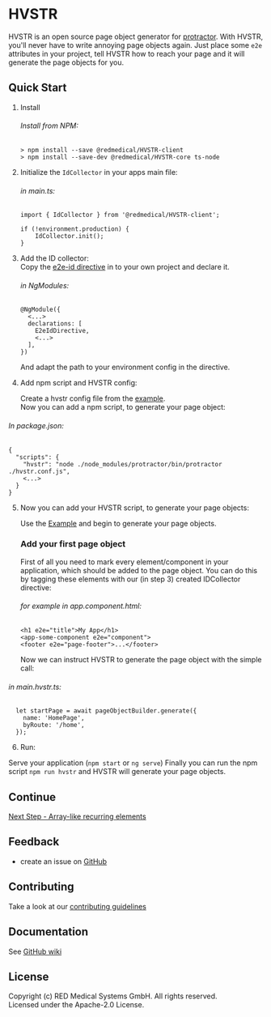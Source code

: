# HVSTR

HVSTR is an open source page object generator for [protractor](http://protractortest.org/). With HVSTR, you'll never have to write annoying page objects again. Just place some `e2e` attributes in your project, tell HVSTR how to reach your page and it will generate the page objects for you.


## Quick Start

1. Install

    ###### Install from NPM: 
    ```
    > npm install --save @redmedical/HVSTR-client
    > npm install --save-dev @redmedical/HVSTR-core ts-node
    ```

2. Initialize the `IdCollector` in your apps main file:  
    ###### in main.ts:
    ```
    import { IdCollector } from '@redmedical/HVSTR-client';

    if (!environment.production) {
        IdCollector.init();
    }
    ```

3. Add the ID collector:  
    Copy the [e2e-id directive](./samples/quickstart/e2e-id.directive.ts) in to your own project and declare it.

    ###### in NgModules:
    ```
    @NgModule({
      <...>
      declarations: [
        E2eIdDirective,
        <...>
      ],
    })
    ```
    And adapt the path to your environment config in the directive.

4. Add npm script and HVSTR config: 

    Create a hvstr config file from the [example](./samples/quickstart/hvstr.conf.js).  
    Now you can add a npm script, to generate your page object:

###### In package.json:
```
{
  "scripts": {
    "hvstr": "node ./node_modules/protractor/bin/protractor ./hvstr.conf.js",
    <...>
  }
}
```

5. Now you can add your HVSTR script, to generate your page objects:

    Use the [Example](./samples/quickstart/main.hvstr.ts) and begin to generate your page objects.

    ### Add your first page object
    First of all you need to mark every element/component in your application, which should be added to the page object. You can do this by tagging these elements with our (in step 3) created IDCollector directive:

    ###### for example in app.component.html:
    ```
    <h1 e2e="title">My App</h1>
    <app-some-component e2e="component">
    <footer e2e="page-footer">...</footer>
    ```

    Now we can instruct HVSTR to generate the page object with the simple call:

###### in main.hvstr.ts:
```
  let startPage = await pageObjectBuilder.generate({
    name: 'HomePage',
    byRoute: '/home',
  });
```

6. Run:

Serve your application (```npm start``` or ```ng serve```)
Finally you can run the npm script ```npm run hvstr``` and HVSTR will generate your page objects.

## Continue
[Next Step - Array-like recurring elements](./docs/guide/array.md)

## Feedback

* create an issue on [GitHub](https://github.com/redmedical/hvstr/issues?q=is%3Aopen+is%3Aissue+label%3Afeature-request+sort%3Areactions-%2B1-desc)

## Contributing

Take a look at our [contributing guidelines](./.github/CONTRIBUTING.md)

## Documentation

See [GitHub wiki](https://github.com/redmedical/HVSTR/wiki)


## License

Copyright (c) RED Medical Systems GmbH. All rights reserved.  
Licensed under the Apache-2.0 License.
